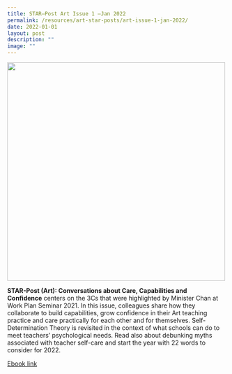 ```yaml
---
title: STAR–Post Art Issue 1 –Jan 2022
permalink: /resources/art-star-posts/art-issue-1-jan-2022/
date: 2022-01-01
layout: post
description: ""
image: ""
---
```

<img src="/images/jan2022.jpg" 
         style="width:500px"
	/>
<br>
	 

**STAR-Post (Art): Conversations about Care, Capabilities and Confidence** centers on the 3Cs that were highlighted by Minister Chan at Work Plan Seminar 2021. In this issue, colleagues share how they collaborate to build capabilities, grow confidence in their Art teaching practice and care practically for each other and for themselves. Self-Determination Theory is revisited in the context of what schools can do to meet teachers’ psychological needs. Read also about debunking myths associated with teacher self-care and start the year with 22 words to consider for 2022.

[Ebook link](https://joom.ag/tiFI)
